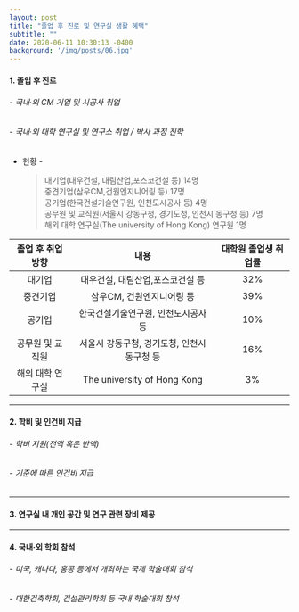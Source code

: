 ```yaml
---
layout: post
title: "졸업 후 진로 및 연구실 생활 혜택"
subtitle: ""
date: 2020-06-11 10:30:13 -0400
background: '/img/posts/06.jpg'
---
```



 
#### 1. 졸업 후 진로 ##
###### - 국내·외 CM 기업 및 시공사 취업 
###### - 국내·외 대학 연구실 및 연구소 취업 / 박사 과정 진학 

- 현황 -

    > 대기업(대우건설, 대림산업,포스코건설 등) 14명    
    > 중견기업(삼우CM,건원엔지니어링 등) 17명   
    > 공기업(한국건설기술연구원, 인천도시공사 등) 4명   
    > 공무원 및 교직원(서울시 강동구청, 경기도청, 인천시 동구청 등) 7명   
    > 해외 대학 연구실(The university of Hong Kong) 연구원 1명       

|졸업 후 취업 방향|내용|대학원 졸업생 취업률|
|:---:|:---:|:---:|
|대기업|대우건설, 대림산업,포스코건설 등|32%|
|중견기업|삼우CM, 건원엔지니어링 등|39%|
|공기업|한국건설기술연구원, 인천도시공사 등|10%|
|공무원 및 교직원|서울시 강동구청, 경기도청, 인천시 동구청 등|16%|
|해외 대학 연구실|The university of Hong Kong|3%|

   
   
   
---




#### 2. 학비 및 인건비 지급 ##    
###### - 학비 지원(전액 혹은 반액)   
###### - 기준에 따른 인건비 지급   
      
      

---

#### 3. 연구실 내 개인 공간 및 연구 관련 장비 제공 ## 
       
    
---


#### 4. 국내·외 학회 참석 ## 
###### - 미국, 캐나다, 홍콩 등에서 개최하는 국제 학술대회 참석
###### - 대한건축학회, 건설관리학회 등 국내 학술대회 참석
